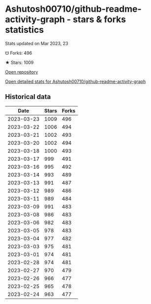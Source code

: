 # Ashutosh00710/github-readme-activity-graph - stars & forks statistics

Stats updated on Mar 2023, 23

☋ Forks: 496

★ Stars: 1009

[Open repository](https://github.com/Ashutosh00710/github-readme-activity-graph)

[Open detailed stats for Ashutosh00710/github-readme-activity-graph](https://reviewgithub.com/rep/Ashutosh00710/github-readme-activity-graph)

## Historical data
| Date | Stars | Forks |
|------|-------|-------|
| 2023-03-23 | 1009 | 496 | 
| 2023-03-22 | 1006 | 494 | 
| 2023-03-21 | 1002 | 493 | 
| 2023-03-20 | 1002 | 494 | 
| 2023-03-18 | 1000 | 493 | 
| 2023-03-17 | 999 | 491 | 
| 2023-03-16 | 995 | 492 | 
| 2023-03-14 | 993 | 489 | 
| 2023-03-13 | 991 | 487 | 
| 2023-03-12 | 989 | 486 | 
| 2023-03-11 | 989 | 484 | 
| 2023-03-09 | 991 | 483 | 
| 2023-03-08 | 986 | 483 | 
| 2023-03-06 | 982 | 483 | 
| 2023-03-05 | 978 | 483 | 
| 2023-03-04 | 977 | 482 | 
| 2023-03-03 | 975 | 481 | 
| 2023-03-01 | 974 | 481 | 
| 2023-02-28 | 974 | 481 | 
| 2023-02-27 | 970 | 479 | 
| 2023-02-26 | 966 | 477 | 
| 2023-02-25 | 965 | 478 | 
| 2023-02-24 | 963 | 477 | 

